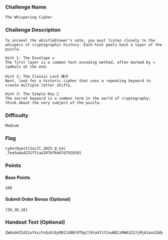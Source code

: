 ### Challenge Name
```
The Whispering Cipher
```

### Challenge Description
```
To unravel the whistleblower's note, you must listen closely to the whispers of cryptographic history. Each hint peels back a layer of the puzzle.

Hint 1: The Envelope ✉️
The first layer is a common text encoding method, often marked by = symbols at the end.

Hint 2: The Classic Lock 格子
Next, look for a historic cipher that uses a repeating keyword to create multiple letter shifts.

Hint 3: The Simple Key 🔑
The secret keyword is a common term in the world of cryptography; think about the very subject of the puzzle.
```

### Difficulty
```
Medium
```

### Flag
```
cyberQuest{3xc3l_2025_@_m3c
_fee5ada4231f7caa207bf6e87d791b59}
```

### Points
#### Base Points
```
200
```

#### Submit Order Bonus (Optional)
```
[50,30,10]
```

### Handout Text (Optional)
```
ZWdxbHZId21oYXszYnQzbl8yMDI1X0BfdTNyCl9taXY1Y2xwNDIzMW03Z3JjMjA3anU2bDg3aDc5MXM1OX0=
```
